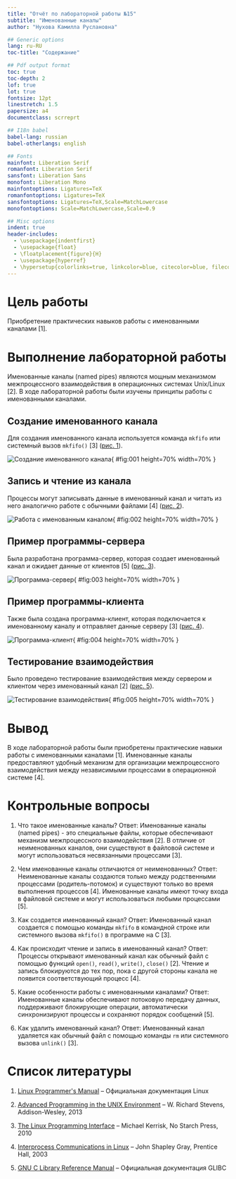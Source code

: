 ```yaml
---
title: "Отчёт по лабораторной работы №15"
subtitle: "Именованные каналы"
author: "Нухова Камилла Руслановна"

## Generic options
lang: ru-RU
toc-title: "Содержание"

## Pdf output format
toc: true
toc-depth: 2
lof: true
lot: true
fontsize: 12pt
linestretch: 1.5
papersize: a4
documentclass: scrreprt

## I18n babel
babel-lang: russian
babel-otherlangs: english

## Fonts
mainfont: Liberation Serif
romanfont: Liberation Serif
sansfont: Liberation Sans
monofont: Liberation Mono
mainfontoptions: Ligatures=TeX
romanfontoptions: Ligatures=TeX
sansfontoptions: Ligatures=TeX,Scale=MatchLowercase
monofontoptions: Scale=MatchLowercase,Scale=0.9

## Misc options
indent: true
header-includes:
  - \usepackage{indentfirst}
  - \usepackage{float}
  - \floatplacement{figure}{H}
  - \usepackage{hyperref}
  - \hypersetup{colorlinks=true, linkcolor=blue, citecolor=blue, filecolor=blue, urlcolor=blue}
---
```


# Цель работы

Приобретение практических навыков работы с именованными каналами [1].

# Выполнение лабораторной работы

Именованные каналы (named pipes) являются мощным механизмом межпроцессного взаимодействия в операционных системах Unix/Linux [2]. В ходе лабораторной работы были изучены принципы работы с именованными каналами.

## Создание именованного канала

Для создания именованного канала используется команда `mkfifo` или системный вызов `mkfifo()` [3] ([рис. 1](#fig:001)).

![Создание именованного канала](image/01.png){ #fig:001 height=70% width=70% }

## Запись и чтение из канала

Процессы могут записывать данные в именованный канал и читать из него аналогично работе с обычными файлами [4] ([рис. 2](#fig:002)).

![Работа с именованным каналом](image/02.png){ #fig:002 height=70% width=70% }

## Пример программы-сервера

Была разработана программа-сервер, которая создает именованный канал и ожидает данные от клиентов [5] ([рис. 3](#fig:003)).

![Программа-сервер](image/03.png){ #fig:003 height=70% width=70% }

## Пример программы-клиента

Также была создана программа-клиент, которая подключается к именованному каналу и отправляет данные серверу [3] ([рис. 4](#fig:004)).

![Программа-клиент](image/04.png){ #fig:004 height=70% width=70% }

## Тестирование взаимодействия

Было проведено тестирование взаимодействия между сервером и клиентом через именованный канал [2] ([рис. 5](#fig:005)).

![Тестирование взаимодействия](image/05.png){ #fig:005 height=70% width=70% }

# Вывод

В ходе лабораторной работы были приобретены практические навыки работы с именованными каналами [1]. Именованные каналы предоставляют удобный механизм для организации межпроцессного взаимодействия между независимыми процессами в операционной системе [4].

# Контрольные вопросы

1. Что такое именованные каналы?
Ответ: Именованные каналы (named pipes) - это специальные файлы, которые обеспечивают механизм межпроцессного взаимодействия [2]. В отличие от неименованных каналов, они существуют в файловой системе и могут использоваться несвязанными процессами [3].

2. Чем именованные каналы отличаются от неименованных?
Ответ: Неименованные каналы создаются только между родственными процессами (родитель-потомок) и существуют только во время выполнения процессов [4]. Именованные каналы имеют точку входа в файловой системе и могут использоваться любыми процессами [5].

3. Как создается именованный канал?
Ответ: Именованный канал создается с помощью команды `mkfifo` в командной строке или системного вызова `mkfifo()` в программе на C [3].

4. Как происходит чтение и запись в именованный канал?
Ответ: Процессы открывают именованный канал как обычный файл с помощью функций `open()`, `read()`, `write()`, `close()` [2]. Чтение и запись блокируются до тех пор, пока с другой стороны канала не появится соответствующий процесс [4].

5. Какие особенности работы с именованными каналами?
Ответ: Именованные каналы обеспечивают потоковую передачу данных, поддерживают блокирующие операции, автоматически синхронизируют процессы и сохраняют порядок сообщений [5].

6. Как удалить именованный канал?
Ответ: Именованный канал удаляется как обычный файл с помощью команды `rm` или системного вызова `unlink()` [3].

# Список литературы

1. [Linux Programmer's Manual](https://man7.org/linux/man-pages/) – Официальная документация Linux

2. [Advanced Programming in the UNIX Environment](https://example.com/stevens) – W. Richard Stevens, Addison-Wesley, 2013

3. [The Linux Programming Interface](https://example.com/kerrisk) – Michael Kerrisk, No Starch Press, 2010

4. [Interprocess Communications in Linux](https://example.com/gray) – John Shapley Gray, Prentice Hall, 2003

5. [GNU C Library Reference Manual](https://www.gnu.org/software/libc/manual/) – Официальная документация GLIBC
